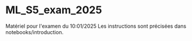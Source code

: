 # ML_S5_exam_2025

Matériel pour l'examen du 10:01/2025
Les instructions sont précisées dans notebooks/introduction.
